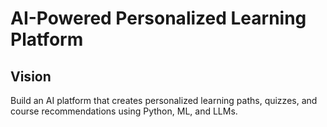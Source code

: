 # AI-Powered Personalized Learning Platform

## Vision
Build an AI platform that creates personalized learning paths, quizzes, and course recommendations using Python, ML, and LLMs.
